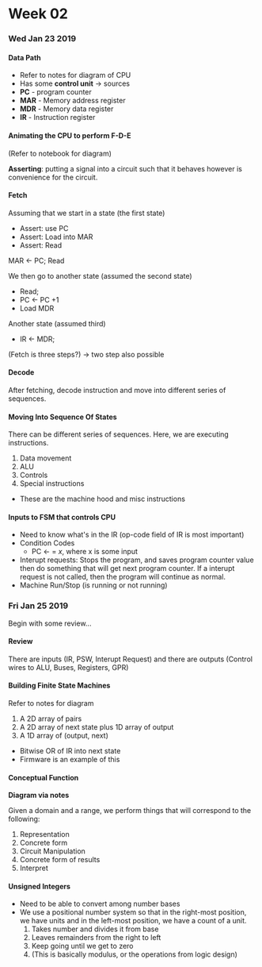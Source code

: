 # Week 02

### Wed Jan 23 2019

#### Data Path
  + Refer to notes for diagram of CPU
  + Has some **control unit** $\rightarrow$ sources
  + **PC** - program counter
  + **MAR** - Memory address register
  + **MDR** - Memory data register
  + **IR** - Instruction register

#### Animating the CPU to perform F-D-E
(Refer to notebook for diagram)

**Asserting**: putting a signal into a circuit such that it behaves however is
convenience for the circuit.

#### Fetch
Assuming that we start in a state (the first state)
  + Assert: use PC
  + Assert: Load into MAR
  + Assert: Read

MAR $\leftarrow$ PC; Read

We then go to another state (assumed the second state)
  + Read;
  + PC $\leftarrow$ PC $+1$
  + Load MDR

Another state (assumed third)
  + IR $\leftarrow$ MDR;

(Fetch is three steps?) $\rightarrow$ two step also possible

#### Decode
After fetching, decode instruction and move into different series of sequences.

#### Moving Into Sequence Of States
There can be different series of sequences. Here, we are executing
instructions.
1. Data movement
2. ALU
3. Controls
4. Special instructions
  + These are the machine hood and misc instructions

#### Inputs to FSM that controls CPU
+ Need to know what's in the IR (op-code field of IR is most important)
+ Condition Codes
  + PC $\leftarrow$ = $x$, where x is some input
+ Interupt requests: Stops the program, and saves program counter value then do
  something that will get next program counter. If a interupt request is not
  called, then the program will continue as normal.
+ Machine Run/Stop (is running or not running)

### Fri Jan 25 2019
Begin with some review...
#### Review
There are inputs (IR, PSW, Interupt Request) and there are outputs (Control
wires to ALU, Buses, Registers, GPR)

#### Building Finite State Machines
Refer to notes for diagram
1. A 2D array of pairs
2. A 2D array of next state plus 1D array of output
3. A 1D array of (output, next)
  + Bitwise OR of IR into next state
  + Firmware is an example of this

#### Conceptual Function
**Diagram via notes**

Given a domain and a range, we perform things that will correspond to the
following:
1. Representation
2. Concrete form
3. Circuit Manipulation
4. Concrete form of results
5. Interpret

#### Unsigned Integers
+ Need to be able to convert among number bases
+ We use a positional number system so that in the right-most position, we have
  units and in the left-most position, we have a count of a unit.
  1. Takes number and divides it from base
  2. Leaves remainders from the right to left
  3. Keep going until we get to zero
  4. (This is basically modulus, or the operations from logic design)
